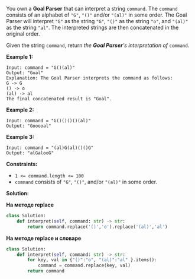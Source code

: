 You own a **Goal Parser** that can interpret a string `command`. The `command` consists of an alphabet of `"G"`, `"()"` and/or `"(al)"` in some order. The Goal Parser will interpret `"G"` as the string `"G"`, `"()"` as the string `"o"`, and `"(al)"` as the string `"al"`. The interpreted strings are then concatenated in the original order.

Given the string `command`, return _the **Goal Parser**'s interpretation of_ `command`.

**Example 1:**

```
Input: command = "G()(al)"
Output: "Goal"
Explanation: The Goal Parser interprets the command as follows:
G -> G
() -> o
(al) -> al
The final concatenated result is "Goal".

```

**Example 2:**

```
Input: command = "G()()()()(al)"
Output: "Gooooal"

```

**Example 3:**

```
Input: command = "(al)G(al)()()G"
Output: "alGalooG"

```

**Constraints:**

-   `1 <= command.length <= 100`
-   `command` consists of `"G"`, `"()"`, and/or `"(al)"` in some order.



**Solution:**

**На методе replace**

```python
class Solution:
    def interpret(self, command: str) -> str:
        return command.replace('()','o').replace('(al)','al')
```

**На методе replace и словаре**

```python
class Solution:
    def interpret(self, command: str) -> str:
        for key, val in {"()":"o", "(al)":"al" }.items():
            command = command.replace(key, val)
        return command
```